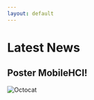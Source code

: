 ```yaml
---
layout: default
---
```

# Latest News

## Poster MobileHCI!
![Octocat](https://assets-cdn.github.com/images/icons/emoji/octocat.png)




